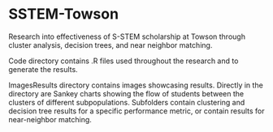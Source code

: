 # SSTEM-Towson
Research into effectiveness of S-STEM scholarship at Towson through cluster analysis, decision trees, and near neighbor matching.

Code directory contains .R files used throughout the research and to generate the results.

ImagesResults directory contains images showcasing results. Directly in the directory are Sankey charts showing the flow of students between the clusters of different subpopulations. Subfolders contain clustering and decision tree results for a specific performance metric, or contain results for near-neighbor matching.

